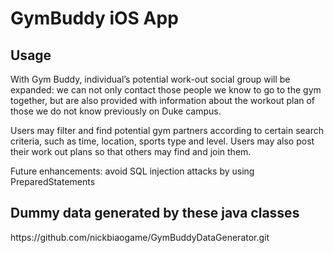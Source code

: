 <h1>GymBuddy iOS App</h1>
<h2>Usage</h2>
<p>
With Gym Buddy, individual’s potential work-out social group will be expanded: we can not only contact those people we know to go to the gym together, but are also provided with information about the workout plan of those we do not know previously on Duke campus.
</p>
<p>
Users may filter and find potential gym partners according to certain search criteria, such as time, location, sports type and level. Users may also post their work out plans so that others may find and join them. 
</p>
<p>
Future enhancements: avoid SQL injection attacks by using PreparedStatements
</p>
<h2>Dummy data generated by these java classes</h2>
<p>
https://github.com/nickbiaogame/GymBuddyDataGenerator.git
</p>
